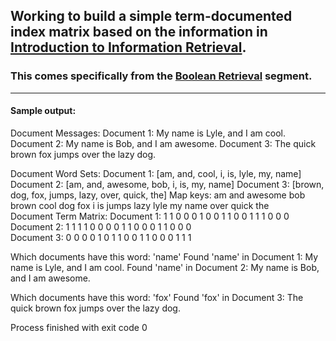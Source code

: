 ## Working to build a simple term-documented index matrix based on the information in [Introduction to Information Retrieval](http://nlp.stanford.edu/IR-book/html/htmledition/irbook.html "Title").
### This comes specifically from the [Boolean Retrieval](http://nlp.stanford.edu/IR-book/html/htmledition/boolean-retrieval-1.html "Title") segment.

--------------------

#### Sample output:
Document Messages:
Document 1: My name is Lyle, and I am cool.
Document 2: My name is Bob, and I am awesome.
Document 3: The quick brown fox jumps over the lazy dog.

Document Word Sets:
Document 1: [am, and, cool, i, is, lyle, my, name]
Document 2: [am, and, awesome, bob, i, is, my, name]
Document 3: [brown, dog, fox, jumps, lazy, over, quick, the]
Map keys:   am       and      awesome  bob      brown    cool     dog      fox      i        is       jumps    lazy     lyle     my       name     over     quick    the      
Document Term Matrix:
Document 1: 1        1        0        0        0        1        0        0        1        1        0        0        1        1        1        0        0        0        
Document 2: 1        1        1        1        0        0        0        0        1        1        0        0        0        1        1        0        0        0        
Document 3: 0        0        0        0        1        0        1        1        0        0        1        1        0        0        0        1        1        1        

Which documents have this word: 'name'
Found 'name' in Document 1: My name is Lyle, and I am cool.
Found 'name' in Document 2: My name is Bob, and I am awesome.

Which documents have this word: 'fox'
Found 'fox' in Document 3: The quick brown fox jumps over the lazy dog.

Process finished with exit code 0